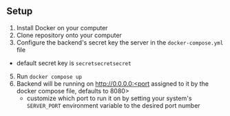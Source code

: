## Setup
1. Install Docker on your computer
2. Clone repository onto your computer
3. Configure the backend's secret key the server in the ```docker-compose.yml``` file
  * default secret key is ```secretsecretsecret```
5. Run ```docker compose up``` 
6. Backend will be running on http://0.0.0.0:<port assigned to it by the docker compose file, defaults to 8080>
   * customize which port to run it on by setting your system's ```SERVER_PORT``` environment variable to the desired port number
